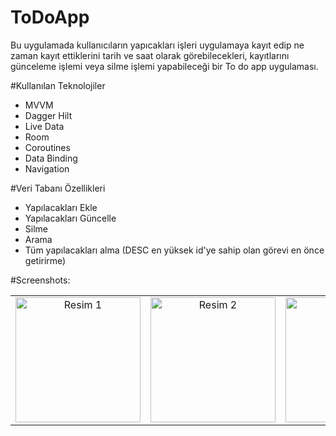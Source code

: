 # ToDoApp
Bu uygulamada kullanıcıların yapıcakları işleri uygulamaya kayıt edip ne zaman kayıt ettiklerini tarih ve saat olarak görebilecekleri, kayıtlarını günceleme işlemi veya silme işlemi yapabileceği bir To do app uygulaması.

#Kullanılan Teknolojiler
- MVVM
- Dagger Hilt
- Live Data
- Room
- Coroutines
- Data Binding
- Navigation

#Veri Tabanı Özellikleri
- Yapılacakları Ekle
- Yapılacakları Güncelle
- Silme
- Arama
- Tüm yapılacakları alma (DESC en yüksek id'ye sahip olan görevi en önce getirirme)


#Screenshots:

<table>
  <tr>
    <td align="center"><img src="![Resim1](https://github.com/smtersoyoglu/ToDoApp/assets/77547002/90cb85b6-d4a5-471e-955b-238a6c2fff2b)" width="200" alt="Resim 1"></td>
    <td align="center"><img src="![Resim2](https://github.com/smtersoyoglu/ToDoApp/assets/77547002/a0c25403-948c-456e-a285-980ae26e2691)" width="200" alt="Resim 2"></td>
    <td align="center"><img src="![Resim3](https://github.com/smtersoyoglu/ToDoApp/assets/77547002/e6212ce2-d363-4f0b-ad80-f2294fb902ca)" width="200" alt="Resim 3"></td>
  </tr>
</table>

